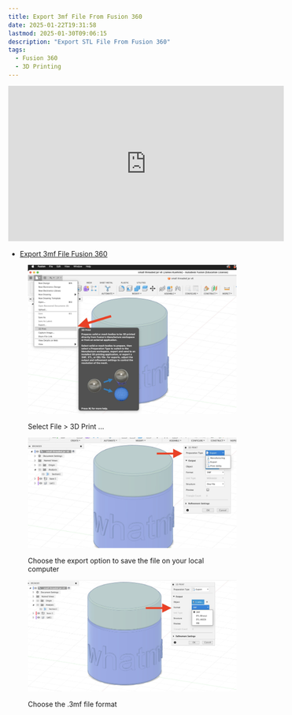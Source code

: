 ```yaml
---
title: Export 3mf File From Fusion 360
date: 2025-01-22T19:31:58
lastmod: 2025-01-30T09:06:15
description: "Export STL File From Fusion 360"
tags:
  - Fusion 360
  - 3D Printing
---
```


<div class="iframe-16-9-container">
<iframe class="youTubeIframe" width="560" height="315" src="https://www.youtube.com/embed/NyXJhfod6_8?rel=0" title="YouTube video player" frameborder="0" allow="accelerometer; autoplay; clipboard-write; encrypted-media; gyroscope; picture-in-picture; web-share" allowfullscreen></iframe>
</div>

- [Export 3mf File Fusion 360](https://youtu.be/NyXJhfod6_8)

<figure>

[![File 3D Print Fusion 360](../../3d-modeling/fusion-360/attachments/2025-01-22-file-3d-print-fusion-360.jpg)](../../3d-modeling/fusion-360/attachments/2025-01-22-file-3d-print-fusion-360.jpg)

<figcaption>

Select File > 3D Print ...

</figcaption>
</figure>

<figure>

[![File 3D Print Fusion 360](../../3d-modeling/fusion-360/attachments/2025-01-22-select-export-3d-print-fusion-360.jpg)](../../3d-modeling/fusion-360/attachments/2025-01-22-select-export-3d-print-fusion-360.jpg)

<figcaption>

Choose the export option to save the file on your local computer

</figcaption>
</figure>

<figure>

[![File 3D Print Fusion 360](../../3d-modeling/fusion-360/attachments/2025-01-22-select-3mf-file-type-fusion-360.jpg)](../../3d-modeling/fusion-360/attachments/2025-01-22-select-3mf-file-type-fusion-360.jpg)

<figcaption>

Choose the .3mf file format

</figcaption>
</figure>
